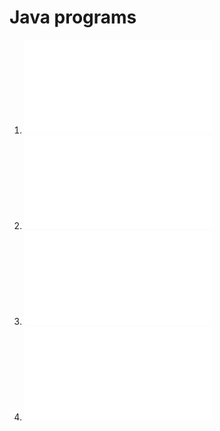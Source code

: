 # Java programs
1. ![Java program to generate fibbonacci series](./fibbonacci.java)
2. ![Java program to find whether the given string is palindrome or not](/palindrome.java)
3. ![Java program to implement Bubble sort](./bubblesort.java)
4. ![Java Program to find whether the given number is prime or not using default constructor](./Primenumber.java)